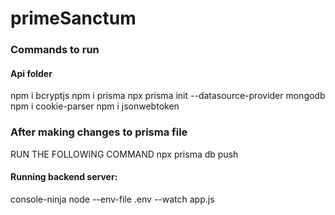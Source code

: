 # primeSanctum


### Commands to run

#### Api folder
npm i bcryptjs
npm i prisma 
npx prisma init --datasource-provider mongodb
npm i cookie-parser
npm i jsonwebtoken

### After making changes to prisma file 
RUN THE FOLLOWING COMMAND
npx prisma db push

#### Running backend server:

console-ninja node --env-file .env --watch app.js

